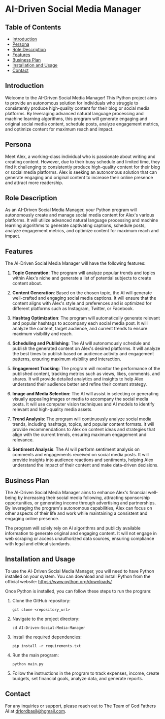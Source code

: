 # AI-Driven Social Media Manager

## Table of Contents

- [Introduction](#introduction)
- [Persona](#persona)
- [Role Description](#role-description)
- [Features](#features)
- [Business Plan](#business-plan)
- [Installation and Usage](#installation-and-usage)
- [Contact](#contact)

## Introduction

Welcome to the AI-Driven Social Media Manager! This Python project aims to provide an autonomous solution for individuals who struggle to consistently produce high-quality content for their blog or social media platforms. By leveraging advanced natural language processing and machine learning algorithms, this program will generate engaging and original social media content, schedule posts, analyze engagement metrics, and optimize content for maximum reach and impact.

## Persona

Meet Alex, a working-class individual who is passionate about writing and creating content. However, due to their busy schedule and limited time, they find it challenging to consistently produce high-quality content for their blog or social media platforms. Alex is seeking an autonomous solution that can generate engaging and original content to increase their online presence and attract more readership.

## Role Description

As an AI-Driven Social Media Manager, your Python program will autonomously create and manage social media content for Alex's various platforms. It will utilize advanced natural language processing and machine learning algorithms to generate captivating captions, schedule posts, analyze engagement metrics, and optimize content for maximum reach and impact.

## Features

The AI-Driven Social Media Manager will have the following features:

1. **Topic Generation**: The program will analyze popular trends and topics within Alex's niche and generate a list of potential subjects to create content about.

2. **Content Generation**: Based on the chosen topic, the AI will generate well-crafted and engaging social media captions. It will ensure that the content aligns with Alex's style and preferences and is optimized for different platforms such as Instagram, Twitter, or Facebook.

3. **Hashtag Optimization**: The program will automatically generate relevant and popular hashtags to accompany each social media post. It will analyze the content, target audience, and current trends to ensure maximum visibility and reach.

4. **Scheduling and Publishing**: The AI will autonomously schedule and publish the generated content on Alex's desired platforms. It will analyze the best times to publish based on audience activity and engagement patterns, ensuring maximum visibility and interaction.

5. **Engagement Tracking**: The program will monitor the performance of the published content, tracking metrics such as views, likes, comments, and shares. It will provide detailed analytics and insights to help Alex understand their audience better and refine their content strategy.

6. **Image and Media Selection**: The AI will assist in selecting or generating visually appealing images or media to accompany the social media posts. It will use computer vision techniques and AI models to identify relevant and high-quality media assets.

7. **Trend Analysis**: The program will continuously analyze social media trends, including hashtags, topics, and popular content formats. It will provide recommendations to Alex on content ideas and strategies that align with the current trends, ensuring maximum engagement and relevance.

8. **Sentiment Analysis**: The AI will perform sentiment analysis on comments and engagements received on social media posts. It will provide insights into audience reactions and sentiments, helping Alex understand the impact of their content and make data-driven decisions.

## Business Plan

The AI-Driven Social Media Manager aims to enhance Alex's financial well-being by increasing their social media following, attracting sponsorship opportunities, or generating income through advertising and partnerships. By leveraging the program's autonomous capabilities, Alex can focus on other aspects of their life and work while maintaining a consistent and engaging online presence.

The program will solely rely on AI algorithms and publicly available information to generate original and engaging content. It will not engage in web scraping or access unauthorized data sources, ensuring compliance with legal and ethical standards.

## Installation and Usage

To use the AI-Driven Social Media Manager, you will need to have Python installed on your system. You can download and install Python from the official website: https://www.python.org/downloads/

Once Python is installed, you can follow these steps to run the program:

1. Clone the GitHub repository:
   ```
   git clone <repository_url>
   ```

2. Navigate to the project directory:
   ```
   cd AI-Driven-Social-Media-Manager
   ```

3. Install the required dependencies:
   ```
   pip install -r requirements.txt
   ```

4. Run the main program:
   ```
   python main.py
   ```

5. Follow the instructions in the program to track expenses, income, create budgets, set financial goals, analyze data, and generate reports.

## Contact

For any inquiries or support, please reach out to The Team of God Fathers AI at drlordbasil@hgmail.com.